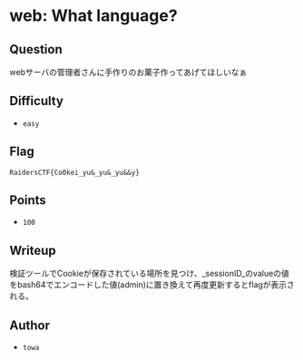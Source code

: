 # web: What language?
## Question

webサーバの管理者さんに手作りのお菓子作ってあげてほしいなぁ

## Difficulty
- `easy`

## Flag
```
RaidersCTF{Co0kei_yu&_yu&_yu&&y}
```

## Points
- `100`

## Writeup
検証ツールでCookieが保存されている場所を見つけ、_sessionID_のvalueの値をbash64でエンコードした値(admin)に置き換えて再度更新するとflagが表示される。

## Author
- `towa`